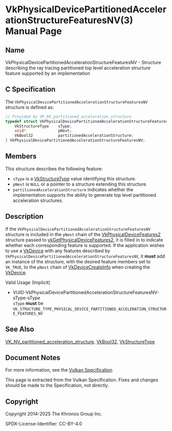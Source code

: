 # VkPhysicalDevicePartitionedAccelerationStructureFeaturesNV(3) Manual Page

## Name

VkPhysicalDevicePartitionedAccelerationStructureFeaturesNV - Structure describing the ray tracing partitioned top level acceleration structure feature supported by an implementation



## [](#_c_specification)C Specification

The `VkPhysicalDevicePartitionedAccelerationStructureFeaturesNV` structure is defined as:

```c++
// Provided by VK_NV_partitioned_acceleration_structure
typedef struct VkPhysicalDevicePartitionedAccelerationStructureFeaturesNV {
    VkStructureType    sType;
    void*              pNext;
    VkBool32           partitionedAccelerationStructure;
} VkPhysicalDevicePartitionedAccelerationStructureFeaturesNV;
```

## [](#_members)Members

This structure describes the following feature:

- `sType` is a [VkStructureType](https://registry.khronos.org/vulkan/specs/latest/man/html/VkStructureType.html) value identifying this structure.
- `pNext` is `NULL` or a pointer to a structure extending this structure.
- []()`partitionedAccelerationStructure` indicates whether the implementation supports the ability to generate top level partitioned acceleration structures.

## [](#_description)Description

If the `VkPhysicalDevicePartitionedAccelerationStructureFeaturesNV` structure is included in the `pNext` chain of the [VkPhysicalDeviceFeatures2](https://registry.khronos.org/vulkan/specs/latest/man/html/VkPhysicalDeviceFeatures2.html) structure passed to [vkGetPhysicalDeviceFeatures2](https://registry.khronos.org/vulkan/specs/latest/man/html/vkGetPhysicalDeviceFeatures2.html), it is filled in to indicate whether each corresponding feature is supported. If the application wishes to use a [VkDevice](https://registry.khronos.org/vulkan/specs/latest/man/html/VkDevice.html) with any features described by `VkPhysicalDevicePartitionedAccelerationStructureFeaturesNV`, it **must** add an instance of the structure, with the desired feature members set to `VK_TRUE`, to the `pNext` chain of [VkDeviceCreateInfo](https://registry.khronos.org/vulkan/specs/latest/man/html/VkDeviceCreateInfo.html) when creating the [VkDevice](https://registry.khronos.org/vulkan/specs/latest/man/html/VkDevice.html).

Valid Usage (Implicit)

- [](#VUID-VkPhysicalDevicePartitionedAccelerationStructureFeaturesNV-sType-sType)VUID-VkPhysicalDevicePartitionedAccelerationStructureFeaturesNV-sType-sType  
  `sType` **must** be `VK_STRUCTURE_TYPE_PHYSICAL_DEVICE_PARTITIONED_ACCELERATION_STRUCTURE_FEATURES_NV`

## [](#_see_also)See Also

[VK\_NV\_partitioned\_acceleration\_structure](https://registry.khronos.org/vulkan/specs/latest/man/html/VK_NV_partitioned_acceleration_structure.html), [VkBool32](https://registry.khronos.org/vulkan/specs/latest/man/html/VkBool32.html), [VkStructureType](https://registry.khronos.org/vulkan/specs/latest/man/html/VkStructureType.html)

## [](#_document_notes)Document Notes

For more information, see the [Vulkan Specification](https://registry.khronos.org/vulkan/specs/latest/html/vkspec.html#VkPhysicalDevicePartitionedAccelerationStructureFeaturesNV)

This page is extracted from the Vulkan Specification. Fixes and changes should be made to the Specification, not directly.

## [](#_copyright)Copyright

Copyright 2014-2025 The Khronos Group Inc.

SPDX-License-Identifier: CC-BY-4.0